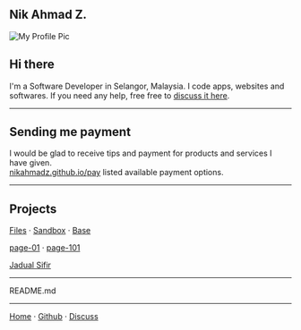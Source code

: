 ## Nik Ahmad Z.

![My Profile Pic](https://avatars0.githubusercontent.com/u/7868782?v=4&s=160)

## Hi there
I'm a Software Developer in Selangor, Malaysia.
I code apps, websites and softwares.
If you need any help, free free to [discuss it here][3].

***

## Sending me payment
I would be glad to receive tips and payment for products and services I have given.  
[nikahmadz.github.io/pay](https://nikahmadz.github.io/pay) listed available payment options.

***

## Projects

[Files](https://nikahmadz.github.io/files)
&middot; [Sandbox](https://nikahmadz.github.io/sandbox)
&middot; [Base](https://nikahmadz.github.io/base)

[page-01](https://nikahmadz.github.io/page-01)
&middot; [page-101](https://nikahmadz.github.io/page-101)

[Jadual Sifir](https://nikahmadz.github.io/jadual-sifir)

***

README.md

***

[Home][1] &middot; [Github][2] &middot; [Discuss][3]

[1]:https://nikahmadz.github.io
[2]:https://github.com/nikahmadz
[3]:https://github.com/nikahmadz/nikahmadz.github.io/discussions "Go to Discusssion Room"
